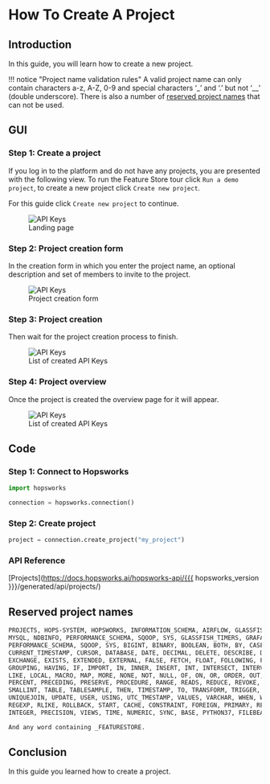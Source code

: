 # How To Create A Project

## Introduction

In this guide, you will learn how to create a new project.

!!! notice "Project name validation rules"
    A valid project name can only contain characters a-z, A-Z, 0-9 and special characters ‘_’ and ‘.’ but not ‘__’ (double underscore). There is also a number of [reserved project names](#reserved-project-names) that can not be used.

## GUI

### Step 1: Create a project

If you log in to the platform and do not have any projects, you are presented with the following view. To run the Feature Store tour click `Run a demo project`, to create a new project click `Create new project`.

For this guide click `Create new project` to continue.

<p align="center">
  <figure>
    <img src="../../../../assets/images/guides/project/no_project_list.png" alt="API Keys">
    <figcaption>Landing page</figcaption>
  </figure>
</p>

### Step 2: Project creation form

In the creation form in which you enter the project name, an optional description and set of members to invite to the project.

<p align="center">
  <figure>
    <img src="../../../../assets/images/guides/project/create_project_form.png" alt="API Keys">
    <figcaption>Project creation form</figcaption>
  </figure>
</p>

### Step 3: Project creation

Then wait for the project creation process to finish.

<p align="center">
  <figure>
    <img src="../../../../assets/images/guides/project/project_creation.gif" alt="API Keys">
    <figcaption>List of created API Keys</figcaption>
  </figure>
</p>

### Step 4: Project overview

Once the project is created the overview page for it will appear.

<p align="center">
  <figure>
    <img src="../../../../assets/images/guides/project/project_overview.png" alt="API Keys">
    <figcaption>List of created API Keys</figcaption>
  </figure>
</p>

## Code

### Step 1: Connect to Hopsworks

```python
import hopsworks

connection = hopsworks.connection()
```

### Step 2: Create project

```python
project = connection.create_project("my_project")
```

### API Reference

[Projects](https://docs.hopsworks.ai/hopsworks-api/{{{ hopsworks_version }}}/generated/api/projects/)

## Reserved project names

```bash
PROJECTS, HOPS-SYSTEM, HOPSWORKS, INFORMATION_SCHEMA, AIRFLOW, GLASSFISH_TIMERS, GRAFANA, HOPS, METASTORE,
MYSQL, NDBINFO, PERFORMANCE_SCHEMA, SQOOP, SYS, GLASSFISH_TIMERS, GRAFANA, HOPS, METASTORE, MYSQL, NDBINFO,
PERFORMANCE_SCHEMA, SQOOP, SYS, BIGINT, BINARY, BOOLEAN, BOTH, BY, CASE, CAST, CHAR, COLUMN, CONF, CREATE, CROSS, CUBE, CURRENT, CURRENT_DATE,
CURRENT_TIMESTAMP, CURSOR, DATABASE, DATE, DECIMAL, DELETE, DESCRIBE, DISTINCT, DOUBLE, DROP, ELSE, END,
EXCHANGE, EXISTS, EXTENDED, EXTERNAL, FALSE, FETCH, FLOAT, FOLLOWING, FOR, FROM, FULL, FUNCTION, GRANT, GROUP,
GROUPING, HAVING, IF, IMPORT, IN, INNER, INSERT, INT, INTERSECT, INTERVAL, INTO, IS, JOIN, LATERAL, LEFT, LESS,
LIKE, LOCAL, MACRO, MAP, MORE, NONE, NOT, NULL, OF, ON, OR, ORDER, OUT, OUTER, OVER, PARTIALSCAN, PARTITION,
PERCENT, PRECEDING, PRESERVE, PROCEDURE, RANGE, READS, REDUCE, REVOKE, RIGHT, ROLLUP, ROW, ROWS, SELECT, SET,
SMALLINT, TABLE, TABLESAMPLE, THEN, TIMESTAMP, TO, TRANSFORM, TRIGGER, TRUE, TRUNCATE, UNBOUNDED, UNION,
UNIQUEJOIN, UPDATE, USER, USING, UTC_TMESTAMP, VALUES, VARCHAR, WHEN, WHERE, WINDOW, WITH, COMMIT, ONLY,
REGEXP, RLIKE, ROLLBACK, START, CACHE, CONSTRAINT, FOREIGN, PRIMARY, REFERENCES, DAYOFWEEK, EXTRACT, FLOOR,
INTEGER, PRECISION, VIEWS, TIME, NUMERIC, SYNC, BASE, PYTHON37, FILEBEAT.

And any word containing _FEATURESTORE.
```

## Conclusion

In this guide you learned how to create a project.